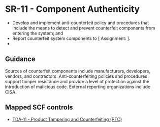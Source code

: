 # SR-11 - Component Authenticity
- Develop and implement anti-counterfeit policy and procedures that include the means to detect and prevent counterfeit components from entering the system; and
- Report counterfeit system components to \[ Assignment:  \].
- 
## Guidance
Sources of counterfeit components include manufacturers, developers, vendors, and contractors. Anti-counterfeiting policies and procedures support tamper resistance and provide a level of protection against the introduction of malicious code. External reporting organizations include CISA.
## Mapped SCF controls
- [TDA-11 - Product Tampering and Counterfeiting (PTC)](../scf/tda-11-producttamperingandcounterfeiting(ptc).md)